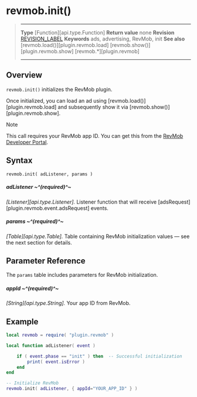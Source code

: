 # revmob.init()

> --------------------- ------------------------------------------------------------------------------------------
> __Type__              [Function][api.type.Function]
> __Return value__      none
> __Revision__          [REVISION_LABEL](REVISION_URL)
> __Keywords__          ads, advertising, RevMob, init
> __See also__          [revmob.load()][plugin.revmob.load]
>						[revmob.show()][plugin.revmob.show]
>						[revmob.*][plugin.revmob]
> --------------------- ------------------------------------------------------------------------------------------


## Overview

`revmob.init()` initializes the RevMob plugin.

Once initialized, you can load an ad using [revmob.load()][plugin.revmob.load] and subsequently show it via [revmob.show()][plugin.revmob.show].

<div class="guide-notebox">
<div class="notebox-title">Note</div>

This call requires your RevMob app ID. You can get this from the [RevMob Developer Portal](https://coronalabs.revmobmobileadnetwork.com/home/).

</div>


## Syntax

	revmob.init( adListener, params )

##### adListener ~^(required)^~
_[Listener][api.type.Listener]._ Listener function that will receive [adsRequest][plugin.revmob.event.adsRequest] events.

##### params ~^(required)^~
_[Table][api.type.Table]._ Table containing RevMob initialization values &mdash; see the next section for details.


## Parameter Reference

The `params` table includes parameters for RevMob initialization.

##### appId ~^(required)^~
_[String][api.type.String]._ Your app ID from RevMob.


## Example

``````lua
local revmob = require( "plugin.revmob" )

local function adListener( event )

	if ( event.phase == "init" ) then  -- Successful initialization
		print( event.isError )
	end
end

-- Initialize RevMob
revmob.init( adListener, { appId="YOUR_APP_ID" } )
``````

